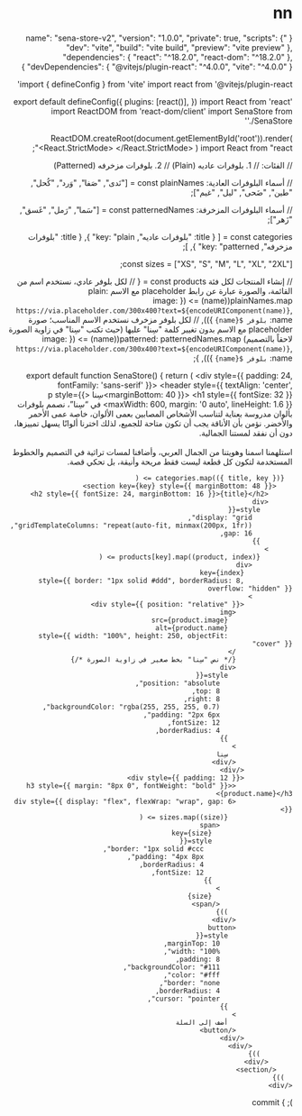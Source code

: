 # nn
{
  "name": "sena-store-v2",
  "version": "1.0.0",
  "private": true,
  "scripts": {
    "dev": "vite",
    "build": "vite build",
    "preview": "vite preview"
  },
  "dependencies": {
    "react": "^18.2.0",
    "react-dom": "^18.2.0"
  },
  "devDependencies": {
    "@vitejs/plugin-react": "^4.0.0",
    "vite": "^4.0.0"
  }
}
<!DOCTYPE html>
<html lang="ar" dir="rtl">
  <head>
    <meta charset="UTF-8" />
    <link rel="icon" href="/favicon.ico" />
    <meta name="viewport" content="width=device-width, initial-scale=1.0" />
    <title>سِنا</title>
  </head>
  <body>
    <div id="root"></div>
    <script type="module" src="/src/main.jsx"></script>
  </body>
</html>
import { defineConfig } from 'vite'
import react from '@vitejs/plugin-react'

export default defineConfig({
  plugins: [react()],
})
import React from 'react'
import ReactDOM from 'react-dom/client'
import SenaStore from './SenaStore'

ReactDOM.createRoot(document.getElementById('root')).render(
  <React.StrictMode>
    <SenaStore />
  </React.StrictMode>
)
import React from "react";

// الفئات:
// 1. بلوفرات عاديه (Plain)
// 2. بلوفرات مزخرفه (Patterned)

// أسماء البلوفرات العادية:
const plainNames = ["نَدى", "صَفا", "وَرد", "كُحل", "طين", "ضَحى", "ليل", "غيم"];

// أسماء البلوفرات المزخرفة:
const patternedNames = ["سَما", "رَمل", "غَسق", "زَهر"];

const categories = [
  { title: "بلوفرات عاديه", key: "plain" },
  { title: "بلوفرات مزخرفه", key: "patterned" },
];

const sizes = ["XS", "S", "M", "L", "XL", "2XL"];

// إنشاء المنتجات لكل فئة
const products = {
  // لكل بلوفر عادي، نستخدم اسم من القائمة، والصورة عبارة عن رابط placeholder مع الاسم
  plain: plainNames.map((name) => ({
    image: `https://via.placeholder.com/300x400?text=${encodeURIComponent(name)}`,
    name: `بلوفر ${name}`
  })),
  // لكل بلوفر مزخرف نستخدم الاسم المناسب؛ صورة placeholder مع الاسم بدون تغيير كلمة "سِنا" عليها (حيث تكتب "سِنا" في زاوية الصورة لاحقاً بالتصميم)
  patterned: patternedNames.map((name) => ({
    image: `https://via.placeholder.com/300x400?text=${encodeURIComponent(name)}`,
    name: `بلوفر ${name}`
  })),
};

export default function SenaStore() {
  return (
    <div style={{ padding: 24, fontFamily: 'sans-serif' }}>
      <header style={{ textAlign: 'center', marginBottom: 40 }}>
        <h1 style={{ fontSize: 32 }}>سِنا</h1>
        <p style={{ maxWidth: 600, margin: '0 auto', lineHeight: 1.6 }}>
          في “سِنا”، نصمم بلوفرات بألوان مدروسة بعناية لتناسب الأشخاص المصابين بعمى الألوان، خاصة عمى الأحمر والأخضر.
          نؤمن بأن الأناقة يجب أن تكون متاحة للجميع، لذلك اخترنا ألوانًا يسهل تمييزها، دون أن نفقد لمستنا الجمالية.
          <br /><br />
          استلهمنا اسمنا وهويتنا من الجمال العربي، وأضافنا لمسات تراثية في التصميم والخطوط المستخدمة لتكون كل قطعة ليست فقط مريحة وأنيقة، بل تحكي قصة.
        </p>
      </header>

      {categories.map(({ title, key }) => (
        <section key={key} style={{ marginBottom: 48 }}>
          <h2 style={{ fontSize: 24, marginBottom: 16 }}>{title}</h2>
          <div
            style={{
              display: "grid",
              gridTemplateColumns: "repeat(auto-fit, minmax(200px, 1fr))",
              gap: 16,
            }}
          >
            {products[key].map((product, index) => (
              <div
                key={index}
                style={{ border: "1px solid #ddd", borderRadius: 8, overflow: "hidden" }}
              >
                <div style={{ position: "relative" }}>
                  <img
                    src={product.image}
                    alt={product.name}
                    style={{ width: "100%", height: 250, objectFit: "cover" }}
                  />
                  {/* نص "سِنا" بخط صغير في زاوية الصورة */}
                  <div
                    style={{
                      position: "absolute",
                      top: 8,
                      right: 8,
                      backgroundColor: "rgba(255, 255, 255, 0.7)",
                      padding: "2px 6px",
                      fontSize: 12,
                      borderRadius: 4,
                    }}
                  >
                    سِنا
                  </div>
                </div>
                <div style={{ padding: 12 }}>
                  <h3 style={{ margin: "8px 0", fontWeight: "bold" }}>{product.name}</h3>
                  <div style={{ display: "flex", flexWrap: "wrap", gap: 6 }}>
                    {sizes.map((size) => (
                      <span
                        key={size}
                        style={{
                          border: "1px solid #ccc",
                          padding: "4px 8px",
                          borderRadius: 4,
                          fontSize: 12,
                        }}
                      >
                        {size}
                      </span>
                    ))}
                  </div>
                  <button
                    style={{
                      marginTop: 10,
                      width: "100%",
                      padding: 8,
                      backgroundColor: "#111",
                      color: "#fff",
                      border: "none",
                      borderRadius: 4,
                      cursor: "pointer",
                    }}
                  >
                    أضف إلى السلة
                  </button>
                </div>
              </div>
            ))}
          </div>
        </section>
      ))}
    </div>
  );
}
commit
